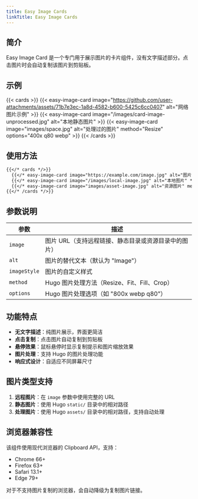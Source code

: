 ```yaml
---
title: Easy Image Cards
linkTitle: Easy Image Cards
---
```


## 简介

Easy Image Card 是一个专门用于展示图片的卡片组件，没有文字描述部分。点击图片时会自动复制该图片到剪贴板。

## 示例

{{< cards >}}
  {{< easy-image-card image="https://github.com/user-attachments/assets/71b7e3ec-1a8d-4582-b600-5425c6cc0407" alt="网络图片示例" >}}
  {{< easy-image-card image="/images/card-image-unprocessed.jpg" alt="本地静态图片" >}}
  {{< easy-image-card image="images/space.jpg" alt="处理过的图片" method="Resize" options="400x q80 webp" >}}
{{< /cards >}}

## 使用方法

```markdown
{{</* cards */>}}
  {{</* easy-image-card image="https://example.com/image.jpg" alt="图片描述" */>}}
  {{</* easy-image-card image="/images/local-image.jpg" alt="本地图片" */>}}
  {{</* easy-image-card image="images/asset-image.jpg" alt="资源图片" method="Resize" options="600x q80 webp" */>}}
{{</* /cards */>}}
```

## 参数说明

| 参数         | 描述                                                    |
|-------------|-------------------------------------------------------|
| `image`     | 图片 URL（支持远程链接、静态目录或资源目录中的图片）           |
| `alt`       | 图片的替代文本（默认为 "Image"）                          |
| `imageStyle`| 图片的自定义样式                                         |
| `method`    | Hugo 图片处理方法（Resize、Fit、Fill、Crop）              |
| `options`   | Hugo 图片处理选项（如 "800x webp q80"）                  |

## 功能特点

- **无文字描述**：纯图片展示，界面更简洁
- **点击复制**：点击图片自动复制到剪贴板
- **悬停效果**：鼠标悬停时显示复制提示和图片缩放效果
- **图片处理**：支持 Hugo 的图片处理功能
- **响应式设计**：自适应不同屏幕尺寸

## 图片类型支持

1. **远程图片**：在 `image` 参数中使用完整的 URL
2. **静态图片**：使用 Hugo `static/` 目录中的相对路径
3. **处理图片**：使用 Hugo `assets/` 目录中的相对路径，支持自动处理

## 浏览器兼容性

该组件使用现代浏览器的 Clipboard API，支持：
- Chrome 66+
- Firefox 63+
- Safari 13.1+
- Edge 79+

对于不支持图片复制的浏览器，会自动降级为复制图片链接。


